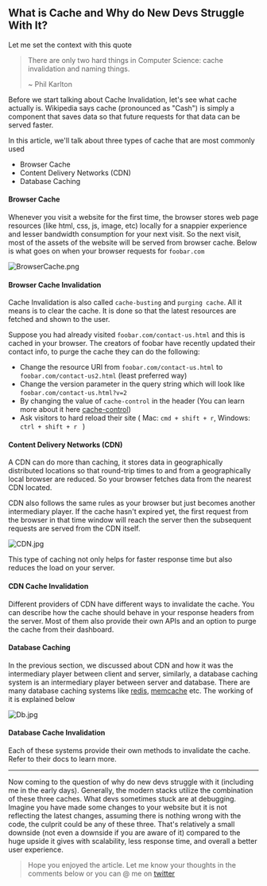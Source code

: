 ## What is Cache and Why do New Devs Struggle With It?

Let me set the context with this quote
>There are only two hard things in Computer Science: cache invalidation and naming things.
>
> ~ Phil Karlton

Before we start talking about Cache Invalidation, let's see what cache actually is. Wikipedia says cache (pronounced as "Cash") is simply a component that saves data so that future requests for that data can be served faster.

In this article, we'll talk about three types of cache that are most commonly used
- Browser Cache
- Content Delivery Networks (CDN)
- Database Caching

#### Browser Cache

Whenever you visit a website for the first time, the browser stores web page resources (like html, css, js, image, etc) locally for a snappier experience and lesser bandwidth consumption for your next visit.
So the next visit, most of the assets of the website will be served from browser cache. Below is what goes on when your browser requests for `foobar.com`


![BrowserCache.png](https://cdn.hashnode.com/res/hashnode/image/upload/v1599745217093/8mTpdrpik.png)

#### Browser Cache Invalidation

Cache Invalidation is also called `cache-busting` and `purging cache`. All it means is to clear the cache. It is done so that the latest resources are fetched and shown to the user.

Suppose you had already visited `foobar.com/contact-us.html` and this is cached in your browser. The creators of foobar have recently updated their contact info, to purge the cache they can do the following: 

-  Change the resource URI from `foobar.com/contact-us.html` to `foobar.com/contact-us2.html` (least preferred way)
- Change the version parameter in the query string which will look like `foobar.com/contact-us.html?v=2`
- By changing the value of  `cache-control` in the header (You can learn more about it here [cache-control](https://www.cloudflare.com/learning/cdn/glossary/what-is-cache-control/))
- Ask visitors to hard reload their site ( Mac: `cmd + shift + r`,  Windows: `ctrl + shift + r ` )

#### Content Delivery Networks (CDN)

A CDN can do more than caching, it stores data in geographically distributed locations so that round-trip times to and from a geographically local browser are reduced. So your browser fetches data from the nearest CDN located. 

CDN also follows the same rules as your browser but just becomes another intermediary player. If the cache hasn't expired yet, the first request from the browser in that time window will reach the server then the subsequent requests are served from the CDN itself.


![CDN.jpg](https://cdn.hashnode.com/res/hashnode/image/upload/v1599827782564/EqYFKI6Cy.jpeg)

This type of caching not only helps for faster response time but also reduces the load on your server.

#### CDN Cache Invalidation

Different providers of CDN have different ways to invalidate the cache. You can describe how the cache should behave in your response headers from the server. Most of them also provide their own APIs and an option to purge the cache from their dashboard.

#### Database Caching
In the previous section, we discussed about CDN and how it was the intermediary player between client and server, similarly, a database caching system is an intermediary player between server and database. There are many database caching systems like [redis](https://redis.io/), [memcache](https://memcached.org/) etc. The working of it is explained below


![Db.jpg](https://cdn.hashnode.com/res/hashnode/image/upload/v1599834300399/YnIdmUcQb.jpeg)

#### Database Cache Invalidation
Each of these systems provide their own methods to invalidate the cache. Refer to their docs to learn more.

---
Now coming to the question of why do new devs struggle with it (including me in the early days). Generally, the modern stacks utilize the combination of these three caches. What devs sometimes stuck are at debugging. Imagine you have made some changes to your website but it is not reflecting the latest changes, assuming there is nothing wrong with the code, the culprit could be any of these three. 
That's relatively a small downside (not even a downside if you are aware of it) compared to the huge upside it gives with scalability, less response time, and overall a better user experience.

>Hope you enjoyed the article. Let me know your thoughts in the comments below or you can @ me on [twitter](https://twitter.com/vamsirao7)

